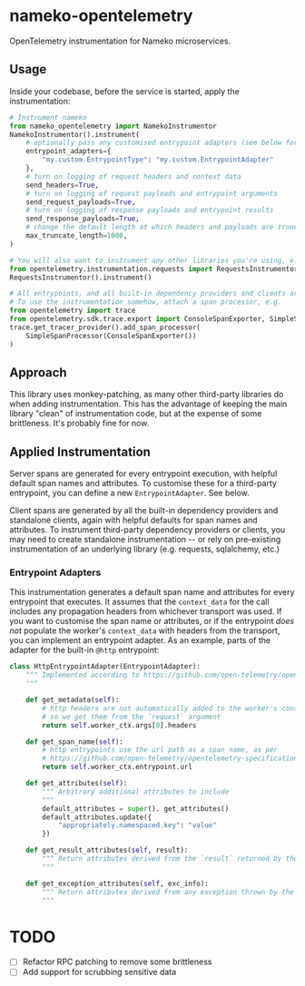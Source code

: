 # nameko-opentelemetry

OpenTelemetry instrumentation for Nameko microservices.

## Usage

Inside your codebase, before the service is started, apply the instrumentation:

``` python
# Instrument nameko
from nameko_opentelemetry import NamekoInstrumentor
NamekoInstrumentor().instrument(
    # optionally pass any customised entrypoint adapters (see below for details)
    entrypoint_adapters={
        "my.custom.EntrypointType": "my.custom.EntrypointAdapter"
    },
    # turn on logging of request headers and context data
    send_headers=True,
    # turn on logging of request payloads and entrypoint arguments
    send_request_payloads=True,
    # turn on logging of response payloads and entrypoint results
    send_response_payloads=True,
    # change the default length at which headers and payloads are truncated
    max_truncate_length=1000,
)

# You will also want to instrument any other libraries you're using, e.g.
from opentelemetry.instrumentation.requests import RequestsInstrumentor
RequestsInstrumentor().instrument()

# All entrypoints, and all built-in dependency providers and clients are now instrumented.
# To use the instrumentation somehow, attach a span processor, e.g.
from opentelemetry import trace
from opentelemetry.sdk.trace.export import ConsoleSpanExporter, SimpleSpanProcessor
trace.get_tracer_provider().add_span_processor(
    SimpleSpanProcessor(ConsoleSpanExporter())
)
```

## Approach

This library uses monkey-patching, as many other third-party libraries do when adding instrumentation. This has the advantage of keeping the main library "clean" of instrumentation code, but at the expense of some brittleness. It's probably fine for now.

## Applied Instrumentation

Server spans are generated for every entrypoint execution, with helpful default span names and attributes. To customise these for a third-party entrypoint, you can define a new `EntrypointAdapter`. See below.

Client spans are generated by all the built-in dependency providers and standalone clients, again with helpful defaults for span names and attributes. To instrument third-party dependency providers or clients, you may need to create standalone instrumentation -- or rely on pre-existing instrumentation of an underlying library (e.g. requests, sqlalchemy, etc.)


### Entrypoint Adapters

This instrumentation generates a default span name and attributes for every entrypoint that executes. It assumes that the `context_data` for the call includes any propagation headers from whichever transport was used. If you want to customise the span name or attributes, or if the entrypoint _does not_ populate the worker's `context_data` with headers from the transport, you can implement an entrypoint adapter. As an example, parts of the adapter for the built-in `@http` entrypoint:

``` python
class HttpEntrypointAdapter(EntrypointAdapter):
    """ Implemented according to https://github.com/open-telemetry/opentelemetry-specification/blob/main/specification/trace/semantic_conventions/http.md
    """

    def get_metadata(self):
        # http headers are not automatically added to the worker's context data,
        # so we get them from the `request` argument
        return self.worker_ctx.args[0].headers

    def get_span_name(self):
        # http entrypoints use the url path as a span name, as per
        # https://github.com/open-telemetry/opentelemetry-specification/blob/main/specification/trace/semantic_conventions/http.md
        return self.worker_ctx.entrypoint.url

    def get_attributes(self):
        """ Arbitrary additional attributes to include
        """
        default_attributes = super(). get_attributes()
        default_attributes.update({
            "appropriately.namespaced.key": "value"
        })

    def get_result_attributes(self, result):
        """ Return attributes derived from the `result` returned by the entrypoint method.
        """

    def get_exception_attributes(self, exc_info):
        """ Return attributes derived from any exception thrown by the entrypoint method.
        """
```

# TODO

- [ ] Refactor RPC patching to remove some brittleness
- [ ] Add support for scrubbing sensitive data